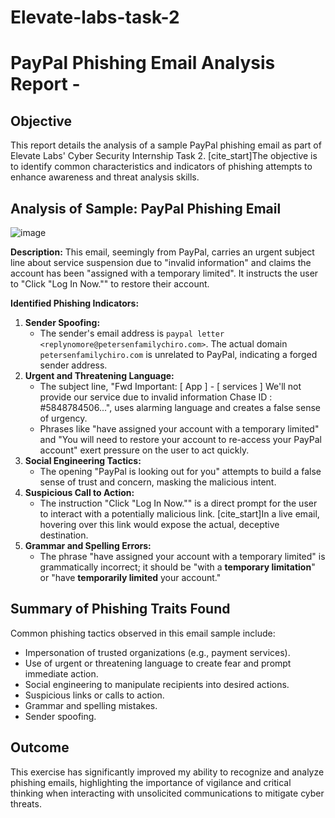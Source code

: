 # Elevate-labs-task-2
# PayPal Phishing Email Analysis Report -

## Objective
This report details the analysis of a sample PayPal phishing email as part of Elevate Labs' Cyber Security Internship Task 2. [cite_start]The objective is to identify common characteristics and indicators of phishing attempts to enhance awareness and threat analysis skills.

## Analysis of Sample: PayPal Phishing Email
![image](https://github.com/user-attachments/assets/c9e2d808-c68f-470b-b72c-e0339f018bf7)


**Description:**
This email, seemingly from PayPal, carries an urgent subject line about service suspension due to "invalid information" and claims the account has been "assigned with a temporary limited". It instructs the user to "Click "Log In Now."" to restore their account.

**Identified Phishing Indicators:**

1.  **Sender Spoofing:**
    * The sender's email address is `paypal letter <replynomore@petersenfamilychiro.com>`. The actual domain `petersenfamilychiro.com` is unrelated to PayPal, indicating a forged sender address.
2.  **Urgent and Threatening Language:**
    * The subject line, "Fwd Important: [ App ] - [ services ] We'll not provide our service due to invalid information Chase ID : #5848784506...", uses alarming language and creates a false sense of urgency.
    * Phrases like "have assigned your account with a temporary limited" and "You will need to restore your account to re-access your PayPal account" exert pressure on the user to act quickly.
3.  **Social Engineering Tactics:**
    * The opening "PayPal is looking out for you" attempts to build a false sense of trust and concern, masking the malicious intent.
4.  **Suspicious Call to Action:**
    * The instruction "Click "Log In Now."" is a direct prompt for the user to interact with a potentially malicious link. [cite_start]In a live email, hovering over this link would expose the actual, deceptive destination.
5.  **Grammar and Spelling Errors:**
    * The phrase "have assigned your account with a temporary limited" is grammatically incorrect; it should be "with a **temporary limitation**" or "have **temporarily limited** your account."

## Summary of Phishing Traits Found
Common phishing tactics observed in this email sample include:
* Impersonation of trusted organizations (e.g., payment services).
* Use of urgent or threatening language to create fear and prompt immediate action.
* Social engineering to manipulate recipients into desired actions.
* Suspicious links or calls to action.
* Grammar and spelling mistakes.
* Sender spoofing.


## Outcome
This exercise has significantly improved my ability to recognize and analyze phishing emails, highlighting the importance of vigilance and critical thinking when interacting with unsolicited communications to mitigate cyber threats.
